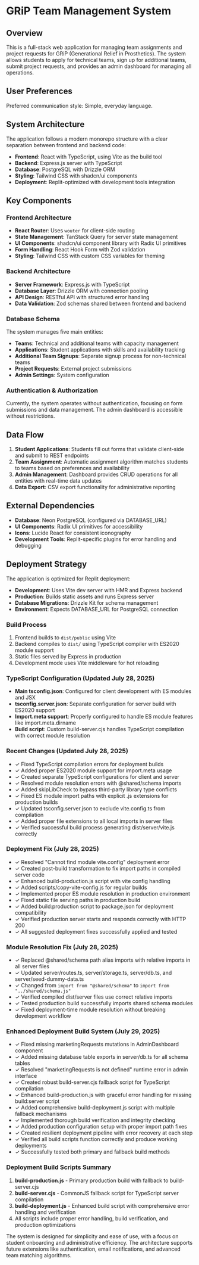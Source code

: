 # GRiP Team Management System

## Overview

This is a full-stack web application for managing team assignments and project requests for GRiP (Generational Relief in Prosthetics). The system allows students to apply for technical teams, sign up for additional teams, submit project requests, and provides an admin dashboard for managing all operations.

## User Preferences

Preferred communication style: Simple, everyday language.

## System Architecture

The application follows a modern monorepo structure with a clear separation between frontend and backend code:

- **Frontend**: React with TypeScript, using Vite as the build tool
- **Backend**: Express.js server with TypeScript
- **Database**: PostgreSQL with Drizzle ORM
- **Styling**: Tailwind CSS with shadcn/ui components
- **Deployment**: Replit-optimized with development tools integration

## Key Components

### Frontend Architecture
- **React Router**: Uses `wouter` for client-side routing
- **State Management**: TanStack Query for server state management
- **UI Components**: shadcn/ui component library with Radix UI primitives
- **Form Handling**: React Hook Form with Zod validation
- **Styling**: Tailwind CSS with custom CSS variables for theming

### Backend Architecture
- **Server Framework**: Express.js with TypeScript
- **Database Layer**: Drizzle ORM with connection pooling
- **API Design**: RESTful API with structured error handling
- **Data Validation**: Zod schemas shared between frontend and backend

### Database Schema
The system manages five main entities:
- **Teams**: Technical and additional teams with capacity management
- **Applications**: Student applications with skills and availability tracking
- **Additional Team Signups**: Separate signup process for non-technical teams
- **Project Requests**: External project submissions
- **Admin Settings**: System configuration

### Authentication & Authorization
Currently, the system operates without authentication, focusing on form submissions and data management. The admin dashboard is accessible without restrictions.

## Data Flow

1. **Student Applications**: Students fill out forms that validate client-side and submit to REST endpoints
2. **Team Assignment**: Automatic assignment algorithm matches students to teams based on preferences and availability
3. **Admin Management**: Dashboard provides CRUD operations for all entities with real-time data updates
4. **Data Export**: CSV export functionality for administrative reporting

## External Dependencies

- **Database**: Neon PostgreSQL (configured via DATABASE_URL)
- **UI Components**: Radix UI primitives for accessibility
- **Icons**: Lucide React for consistent iconography
- **Development Tools**: Replit-specific plugins for error handling and debugging

## Deployment Strategy

The application is optimized for Replit deployment:
- **Development**: Uses Vite dev server with HMR and Express backend
- **Production**: Builds static assets and runs Express server
- **Database Migrations**: Drizzle Kit for schema management
- **Environment**: Expects DATABASE_URL for PostgreSQL connection

### Build Process
1. Frontend builds to `dist/public` using Vite
2. Backend compiles to `dist/` using TypeScript compiler with ES2020 module support
3. Static files served by Express in production
4. Development mode uses Vite middleware for hot reloading

### TypeScript Configuration (Updated July 28, 2025)
- **Main tsconfig.json**: Configured for client development with ES modules and JSX
- **tsconfig.server.json**: Separate configuration for server build with ES2020 support
- **Import.meta support**: Properly configured to handle ES module features like import.meta.dirname
- **Build script**: Custom build-server.cjs handles TypeScript compilation with correct module resolution

### Recent Changes (Updated July 28, 2025)
- ✓ Fixed TypeScript compilation errors for deployment builds
- ✓ Added proper ES2020 module support for import.meta usage  
- ✓ Created separate TypeScript configurations for client and server
- ✓ Resolved module resolution errors with @shared/schema imports
- ✓ Added skipLibCheck to bypass third-party library type conflicts
- ✓ Fixed ES module import paths with explicit .js extensions for production builds
- ✓ Updated tsconfig.server.json to exclude vite.config.ts from compilation
- ✓ Added proper file extensions to all local imports in server files
- ✓ Verified successful build process generating dist/server/vite.js correctly

### Deployment Fix (July 28, 2025)
- ✓ Resolved "Cannot find module vite.config" deployment error
- ✓ Created post-build transformation to fix import paths in compiled server code
- ✓ Enhanced build-production.js script with vite config handling
- ✓ Added scripts/copy-vite-config.js for regular builds
- ✓ Implemented proper ES module resolution in production environment
- ✓ Fixed static file serving paths in production build
- ✓ Added build:production script to package.json for deployment compatibility
- ✓ Verified production server starts and responds correctly with HTTP 200
- ✓ All suggested deployment fixes successfully applied and tested

### Module Resolution Fix (July 28, 2025)
- ✓ Replaced @shared/schema path alias imports with relative imports in all server files
- ✓ Updated server/routes.ts, server/storage.ts, server/db.ts, and server/seed-dummy-data.ts
- ✓ Changed from `import from "@shared/schema"` to `import from "../shared/schema.js"`
- ✓ Verified compiled dist/server files use correct relative imports
- ✓ Tested production build successfully imports shared schema modules
- ✓ Fixed deployment-time module resolution without breaking development workflow

### Enhanced Deployment Build System (July 29, 2025)
- ✓ Fixed missing marketingRequests mutations in AdminDashboard component
- ✓ Added missing database table exports in server/db.ts for all schema tables
- ✓ Resolved "marketingRequests is not defined" runtime error in admin interface
- ✓ Created robust build-server.cjs fallback script for TypeScript compilation
- ✓ Enhanced build-production.js with graceful error handling for missing build:server script
- ✓ Added comprehensive build-deployment.js script with multiple fallback mechanisms
- ✓ Implemented thorough build verification and integrity checking
- ✓ Added production configuration setup with proper import path fixes
- ✓ Created resilient deployment pipeline with error recovery at each step
- ✓ Verified all build scripts function correctly and produce working deployments
- ✓ Successfully tested both primary and fallback build methods

### Deployment Build Scripts Summary
1. **build-production.js** - Primary production build with fallback to build-server.cjs
2. **build-server.cjs** - CommonJS fallback script for TypeScript server compilation
3. **build-deployment.js** - Enhanced build script with comprehensive error handling and verification
4. All scripts include proper error handling, build verification, and production optimizations

The system is designed for simplicity and ease of use, with a focus on student onboarding and administrative efficiency. The architecture supports future extensions like authentication, email notifications, and advanced team matching algorithms.